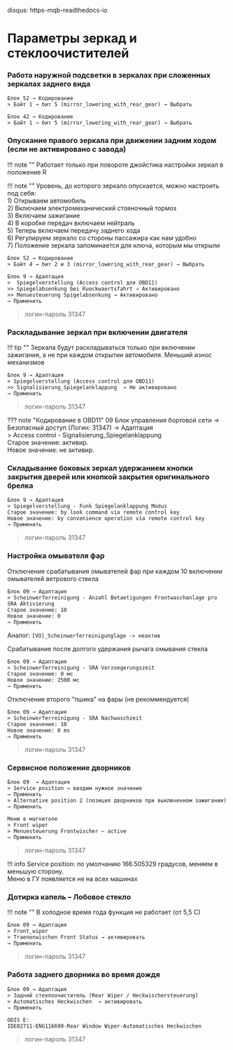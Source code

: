 disqus: https-mqb-readthedocs-io
# Параметры зеркад и стеклоочистителей

### Работа наружной подсветки в зеркалах при сложенных зеркалах заднего вида

```
Блок 52 → Кодирование
> Байт 1 → бит 5 (mirror_lowering_with_rear_gear) → Выбрать
```

```
Блок 42 → Кодирование
> Байт 1 → бит 5 (mirror_lowering_with_rear_gear) → Выбрать
```

### Опускание правого зеркала при движении задним ходом (если не активировано с завода)

!!! note ""
    Работает только при повороте джойстика настройки зеркал в положение R  
    
!!! note ""
    Уровень, до которого зеркало опускается, можно настроить под себя:  
    1) Открываем автомобиль  
    2) Включаем электромеханический стояночный тормоз  
    3) Включаем зажигание  
    4) В коробке передач включаем нейтраль  
    5) Теперь включаем передачу заднего хода  
    6) Регулируем зеркало со стороны пассажира как нам удобно  
    7) Положение зеркала запоминается для ключа, которым мы открыли  

```
Блок 52 → Кодирование
> Байт 4 → бит 2 и 3 (mirror_lowering_with_rear_gear) → Выбрать
```

```
Блок 9 → Адаптация
>  Spiegelverstellung (Access control для OBD11)
>> Spiegelabsenkung bei Rueckwaertsfahrt → Активировано
>> Menuesteuerung Spigelabsenkung → Активировано
→ Применить
```

> логин-пароль 31347

### Раскладывание зеркал при включении двигателя

!!! tip ""
    Зеркала будут раскладываться только при включении зажигания, а не при каждом открытии автомобиля. Меньший износ механизмов

```
Блок 9 → Адаптация
> Spiegelverstellung (Access control для OBD11)
>> Signalisierung_Spiegelanklappung  → Не активировано
→ Применить
```

> логин-пароль 31347

??? note "Кодирование в OBD11"
    09 Блок управления бортовой сети → Безопасный доступ (Логин: 31347) → Адаптация  
    > Access control - Signalisierung_Spiegelanklappung  
    Старое значение: активир.  
    Новое значение: не активир.  

### Cкладывание боковых зеркал удержанием кнопки закрытия дверей или кнопкой закрытия оригинального брелка

	Блок 9 → Адаптация
    > Spiegelverstellung - Funk Spiegelanklappung Modus
	Старое значение: by look command via remote control key
    Новое значение: by convenience operation via remote control key
	→ Применить

> логин-пароль 31347

### Настройка омывателя фар

Отключение срабатывания омывателей фар при каждом 10 включении омывателей ветрового стекла
```
Блок 09 → Адаптация
> Scheinwerferreinigung - Anzahl Betaetigungen Frontwaschanlage pro SRA Aktivierung
Старое значение: 10
Новое значение: 0
→ Применить
```

Аналог:
```[VO]_Scheinwerferreinigunglage -> неактив```
    
Cрабатывание после долгого удержания рычага омывания стекла
```
Блок 09 → Адаптация
> Scheinwerferreinigung - SRA Verzoegerungszeit
Старое значение: 0 мс
Новое значение: 2500 мс
→ Применить
```

Отключение второго "пшика" на фары (не рекоммендуется)
```
Блок 09 → Адаптация
> Scheinwerferreinigung - SRA Nachwaschzeit
Старое значение: 10
Новое значение: 0 ms
→ Применить
```

> логин-пароль 31347

### Сервисное положение дворников

	Блок 09  → Адаптация
	> Service position → вводим нужное значение
	→ Применить
	> Alternative position 2 (позиция дворников при выключенном зажигании)
	→ Применить
	
	Меню в магнитоле
    > Front wiper
    > Menuesteuerung Frontwischer — active
    → Применить

> логин-пароль 31347

!!! info
    Service position: по умолчанию 166.505329 градусов, меняем в меньшую сторону.  
    Меню в ГУ появляется не на всех машинах

### Дотирка капель – Лобовое стекло

!!! note ""
    В холодное время года функция не работает (от 5,5 С)

	Блок 09 → Адаптация
	> Front_wiper 
	> Traenenwischen Front Status → активировать
	→ Применить

> логин-пароль 31347

### Работа заднего дворника во время дождя

    Блок 09 → Адаптация
    > Задний стеклоочиститель (Rear Wiper / Heckwischersteuerung)
    > Automatisches Heckwischen  → активировать
	→ Применить
	
	ODIS E:
	IDE02711-ENG116690-Rear Window Wiper-Automatisches Heckwischen
	
> логин-пароль 31347
